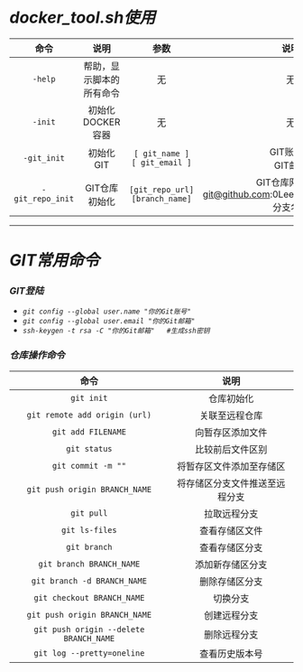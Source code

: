 # <i>docker_tool.sh使用
| 命令 | 说明 | 参数 | 说明 |
| :---: | :---: | :---: | :---: |
| `-help` | 帮助，显示脚本的所有命令 | 无 | 无 |
| `-init` | 初始化DOCKER容器 | 无 | 无 |
| `-git_init` | 初始化GIT | `[ git_name ]`<br>`[ git_email ]` | GIT账户名<br>GIT邮箱 |
| `-git_repo_init` | GIT仓库初始化 | `[git_repo_url]`<br>`[branch_name]` | GIT仓库网址 e.g. git@github.com:0Leeeezy0/git_helper.git<br>分支名称 |
----
# <i>GIT常用命令
### GIT登陆
- `git config --global user.name "你的Git账号"`
- `git config --global user.email "你的Git邮箱"`	
- `ssh-keygen -t rsa -C "你的Git邮箱"	#生成ssh密钥`
### 仓库操作命令
| 命令 | 说明 |
| :---: | :---: |
| `git init` | 仓库初始化 |
| `git remote add origin (url)` | 关联至远程仓库 |
| `git add FILENAME` | 向暂存区添加文件 |
| `git status` | 比较前后文件区别 |
| `git commit -m ""` | 将暂存区文件添加至存储区 |
| `git push origin BRANCH_NAME` | 将存储区分支文件推送至远程分支 |
| `git pull` | 拉取远程分支 |
| `git ls-files` | 查看存储区文件 |
| `git branch` | 查看存储区分支 |
| `git branch BRANCH_NAME` | 添加新存储区分支 |
| `git branch -d BRANCH_NAME` | 删除存储区分支 |
| `git checkout BRANCH_NAME` | 切换分支 |
| `git push origin BRANCH_NAME` | 创建远程分支 |
| `git push origin --delete BRANCH_NAME` | 删除远程分支 |
| `git log --pretty=oneline` | 查看历史版本号 |